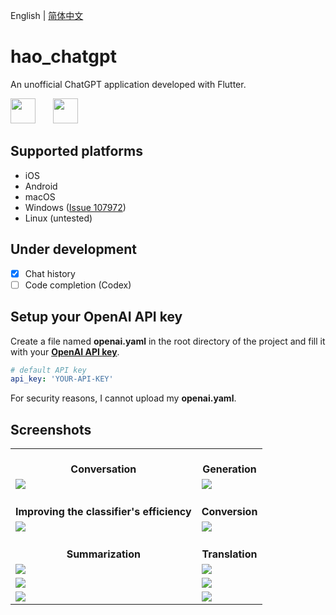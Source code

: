English | [简体中文](README-zh-CN.md)

# hao_chatgpt

An unofficial ChatGPT application developed with Flutter.

<img src="https://github.com/conghaonet/hao_chatgpt/raw/master/screenshots/flutter_logo.png" height="40"/>&emsp;&emsp;<img src="https://github.com/conghaonet/hao_chatgpt/raw/master/screenshots/openai_logo.png" height="40"/>

## Supported platforms
* iOS
* Android
* macOS
* Windows ([Issue 107972](https://github.com/flutter/flutter/issues/107972))
* Linux (untested)

## Under development
- [x] Chat history
- [ ] Code completion (Codex)

## Setup your OpenAI API key

Create a file named **openai.yaml** in the root directory of the project and fill it with your [**OpenAI API key**](https://beta.openai.com/account/api-keys).
```yaml
# default API key
api_key: 'YOUR-API-KEY'
```
For security reasons, I cannot upload my **openai.yaml**.


## Screenshots
<Table>
    <tr align="center">
        <td><br/><b>Conversation</b></td>
        <td><br/><b>Generation</b></td>
    </tr>
    <tr>
        <td>
            <img src="https://github.com/conghaonet/hao_chatgpt/raw/master/screenshots/screenshot02.jpg"/>
        </td>
        <td>
            <img src="https://github.com/conghaonet/hao_chatgpt/raw/master/screenshots/screenshot03.jpg"/>
        </td>
    </tr>
    <tr align="center">
        <td><br/><b>Improving the classifier's efficiency</b></td>
        <td><br/><b>Conversion</b></td>
    </tr>
    <tr>
        <td>
            <img src="https://github.com/conghaonet/hao_chatgpt/raw/master/screenshots/screenshot04.jpg"/>
        </td>
        <td>
            <img src="https://github.com/conghaonet/hao_chatgpt/raw/master/screenshots/screenshot05.jpg"/>
        </td>
    </tr>
    <tr align="center">
        <td><br/><b>Summarization</b></td>
        <td><br/><b>Translation</b></td>
    </tr>
    <tr>
        <td>
            <img src="https://github.com/conghaonet/hao_chatgpt/raw/master/screenshots/screenshot08.jpg"/>
        </td>
        <td>
            <img src="https://github.com/conghaonet/hao_chatgpt/raw/master/screenshots/screenshot09.jpg"/>
        </td>
    </tr>
    <tr>
        <td>
            <img src="https://github.com/conghaonet/hao_chatgpt/raw/master/screenshots/screenshot01.jpg"/>
        </td>
        <td>
            <img src="https://github.com/conghaonet/hao_chatgpt/raw/master/screenshots/screenshot10.jpg"/>
        </td>
    </tr>
    <tr>
        <td>
            <img src="https://github.com/conghaonet/hao_chatgpt/raw/master/screenshots/screenshot06.jpg"/>
        </td>
        <td>
            <img src="https://github.com/conghaonet/hao_chatgpt/raw/master/screenshots/screenshot07.jpg"/>
        </td>
    </tr>
</Table>
